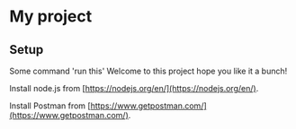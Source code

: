 # My project

## Setup

Some command 'run this'
Welcome to this project hope you like it a bunch!

Install node.js from [https://nodejs.org/en/](https://nodejs.org/en/).

Install Postman from [https://www.getpostman.com/](https://www.getpostman.com/).

